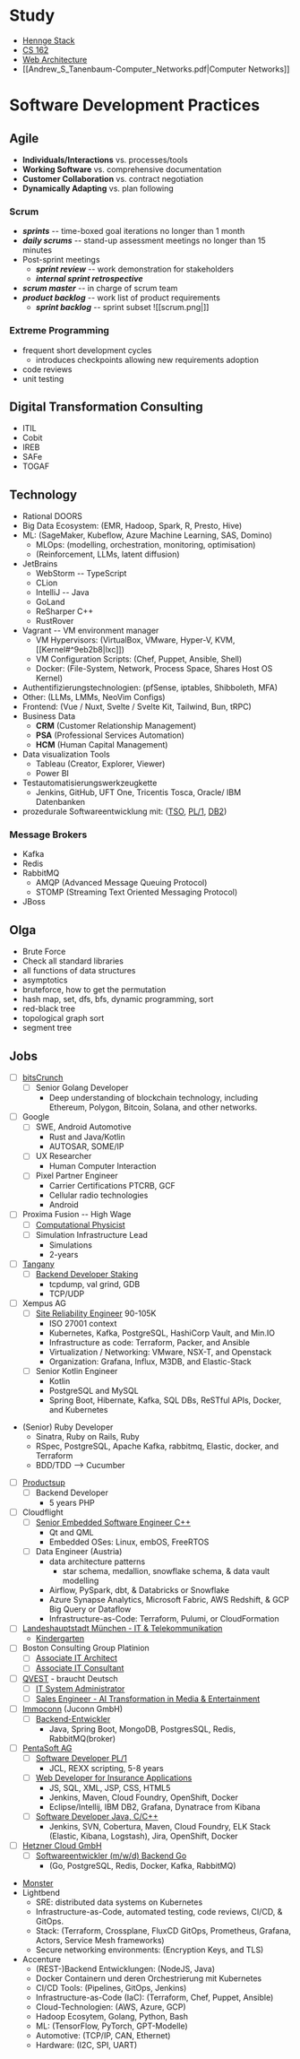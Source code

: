 # Study
- [Hennge Stack](https://stackshare.io/hennge/hennge-kk)
- [CS 162](https://inst.eecs.berkeley.edu/~cs162/fa19/static/lectures/)
- [Web Architecture](https://github.com/donnemartin/system-design-primer?tab=readme-ov-file)
- [[Andrew_S_Tanenbaum-Computer_Networks.pdf|Computer Networks]]

# Software Development Practices
## Agile
- **Individuals/Interactions** vs. processes/tools
- **Working Software** vs. comprehensive documentation
- **Customer Collaboration** vs. contract negotiation
- **Dynamically Adapting** vs. plan following
### Scrum
- ***sprints*** -- time-boxed goal iterations no longer than 1 month
- ***daily scrums*** -- stand-up assessment meetings no longer than 15 minutes
- Post-sprint meetings
	- ***sprint review*** -- work demonstration for stakeholders
	- ***internal sprint retrospective***
- ***scrum master*** -- in charge of scrum team
- ***product backlog*** -- work list of product requirements
	- ***sprint backlog*** -- sprint subset
![[scrum.png|]]
### Extreme Programming
- frequent short development cycles
	- introduces checkpoints allowing new requirements adoption
- code reviews
- unit testing

## Digital Transformation Consulting
- ITIL
- Cobit
- IREB
- SAFe
- TOGAF

## Technology
- Rational DOORS
- Big Data Ecosystem: (EMR, Hadoop, Spark, R, Presto, Hive)
- ML: (SageMaker, Kubeflow, Azure Machine Learning, SAS, Domino)
	- MLOps: (modelling, orchestration, monitoring, optimisation)
	- (Reinforcement, LLMs, latent diffusion)
- JetBrains
	- WebStorm -- TypeScript
	- CLion
	- IntelliJ -- Java
	- GoLand
	- ReSharper C++
	- RustRover
- Vagrant -- VM environment manager
	- VM Hypervisors: (VirtualBox, VMware, Hyper-V, KVM, [[Kernel#^9eb2b8|lxc]])
	- VM Configuration Scripts: (Chef, Puppet, Ansible, Shell)
	- Docker: (File-System, Network, Process Space, Shares Host OS Kernel)
- Authentifizierungstechnologien: (pfSense, iptables, Shibboleth, MFA)
- Other: (LLMs, LMMs, NeoVim Configs)
- Frontend: (Vue / Nuxt, Svelte / Svelte Kit, Tailwind, Bun, tRPC)
- Business Data
	- **CRM** (Customer Relationship Management)
	- **PSA** (Professional Services Automation)
	- **HCM** (Human Capital Management)
- Data visualization Tools
	- Tableau (Creator, Explorer, Viewer)
	- Power BI
- Testautomatisierungswerkzeugkette
	- Jenkins, GitHub, UFT One, Tricentis Tosca, Oracle/ IBM Datenbanken
- prozedurale Softwareentwicklung mit: ([TSO](https://en.wikipedia.org/wiki/Time_Sharing_Option), [PL/1](https://www.devx.com/de/AGB/Programmiersprache-eins/), [DB2](https://www.ibm.com/db2))

### Message Brokers
- Kafka
- Redis
- RabbitMQ
	- AMQP (Advanced Message Queuing Protocol)
	- STOMP (Streaming Text Oriented Messaging Protocol)
- JBoss

## Olga
- Brute Force
- Check all standard libraries
- all functions of data structures
- asymptotics
- bruteforce, how to get the permutation
- hash map, set, dfs, bfs, dynamic programming, sort
- red-black tree
- topological graph sort
- segment tree

## Jobs
- [ ] [bitsCrunch](https://bitscrunch.com/careers)
	- [ ] Senior Golang Developer
		- Deep understanding of blockchain technology, including Ethereum, Polygon, Bitcoin, Solana, and other networks. 
- [ ] Google
	- [ ] SWE, Android Automotive
		- Rust and Java/Kotlin
		- AUTOSAR, SOME/IP
	- [ ] UX Researcher
		- Human Computer Interaction
	- [ ] Pixel Partner Engineer
		- Carrier Certifications PTCRB, GCF
		- Cellular radio technologies
		- Android
- [ ] Proxima Fusion -- High Wage
	- [ ] [Computational Physicist](https://jobs.lever.co/proximafusion/fca1dbea-479c-4be6-9507-5eb026c082ec)
	- [ ] Simulation Infrastructure Lead
		- Simulations
		- 2-years
- [ ] [Tangany](https://tangany.com/jobs)
	- [ ] [Backend Developer Staking ](https://join.com/companies/tangany/12298843-backend-developer-staking-m-f-d)
		- tcpdump, val grind, GDB
		- TCP/UDP
- [ ] Xempus AG
	- [ ] [Site Reliability Engineer](https://xempus.jobs.personio.com/job/1687098?language=de%3Flanguage%3D&display=en) 90-105K
		- ISO 27001 context
		- Kubernetes, Kafka, PostgreSQL, HashiCorp Vault, and Min.IO
		- Infrastructure as code: Terraform, Packer, and Ansible
		- Virtualization / Networking: VMware, NSX-T, and Openstack
		- Organization: Grafana, Influx, M3DB, and Elastic-Stack
	- [ ] Senior Kotlin Engineer
		- Kotlin
		- PostgreSQL and MySQL
		- Spring Boot, Hibernate, Kafka, SQL DBs, ReSTful APIs, Docker, and Kubernetes
- (Senior) Ruby Developer
	- Sinatra, Ruby on Rails, Ruby
	- RSpec, PostgreSQL, Apache Kafka, rabbitmq, Elastic, docker, and Terraform
	- BDD/TDD --> Cucumber
- [ ] [Productsup](https://productsup.com)
	- [ ] Backend Developer
		- 5 years PHP
- [ ] Cloudflight
	- [ ] [Senior Embedded Software Engineer C++](https://career.cloudflight.io/jobs/2548277-senior-embedded-software-engineer-c-m-f-x)
		-  Qt and QML
		- Embedded OSes: Linux, embOS, FreeRTOS
	- [ ] Data Engineer (Austria)
		- data architecture patterns
			- star schema, medallion, snowflake schema, & data vault modelling
		- Airflow, PySpark, dbt, & Databricks or Snowflake
		- Azure Synapse Analytics, Microsoft Fabric, AWS Redshift, & GCP Big Query or Dataflow
		- Infrastructure-as-Code: Terraform, Pulumi, or CloudFormation
- [ ] [Landeshauptstadt München - IT & Telekommunikation](https://karriere.muenchen.de/job/Agnes-Pockels-Bogen-33-Servicemitarbeiterin-UC-Voice-over-IP-%28wmd%29-Agnes-Pock/1121229501/)
	- [Kindergarten](https://stadt.muenchen.de/infos/it-karriere.html)
- [ ] Boston Consulting Group Platinion
	- [ ] [Associate IT Architect](https://careers.bcg.com/us/en/job/592/Associate-IT-Architect-all-genders-BCG-Platinion)
	- [ ] [Associate IT Consultant](https://careers.bcg.com/us/en/job/593/Associate-IT-Consultant-all-genders-BCG-Platinion)
- [ ] [QVEST](https://qvest.com) - braucht Deutsch
	- [ ] [IT System Administrator](https://career.qvest.com/de/jobs/20333/it-system-administrator-mwd)
	- [ ] [Sales Engineer - AI Transformation in Media & Entertainment](https://career.qvest.com/de/jobs/20315/sales-engineer-ai-transformation-in-media-entertainment-mwd)
- [ ] [Immoconn](https://immocnn.com) (Juconn GmbH)
	- [ ] [Backend-Entwickler](https://immoconn.com/karriere/backend-entwickler-m-w-d-deutschlandweit/)
		- Java, Spring Boot, MongoDB, PostgresSQL, Redis, RabbitMQ(broker)
- [ ] [PentaSoft AG](https://pentasoft.de)
	- [ ] [Software Developer PL/1](https://pentasoft.de/en/eu-en_vacancies/eu-en_munich_pl1dev/)
		- JCL, REXX scripting, 5-8 years
	- [ ] [Web Developer for Insurance Applications](https://pentasoft.de/en/eu-en_vacancies/eu-en_munich_webdev_insuranceapp/)
		- JS, SQL, XML, JSP, CSS, HTML5
		- Jenkins, Maven, Cloud Foundry, OpenShift, Docker
		- Eclipse/Intellij, IBM DB2, Grafana, Dynatrace from Kibana
	- [ ] [Software Developer Java, C/C++](https://pentasoft.de/en/eu-en_vacancies/eu-en_munich_javacdev/)
		- Jenkins, SVN, Cobertura, Maven, Cloud Foundry, ELK Stack (Elastic, Kibana, Logstash), Jira, OpenShift, Docker
- [ ] [Hetzner Cloud GmbH](https://hetzner-cloud.de)
	- [ ] [Softwareentwickler (m/w/d) Backend Go](https://hetzner-cloud.de/jobs/1019297)
		- (Go, PostgreSQL, Redis, Docker, Kafka, RabbitMQ) 
- [Monster](https://www.monster.de/jobs/suche?q=Informatiker+als+Beauftragter+f%C3%BCr+das+CCC++Krebszentrum+M%C3%BCnchen&where=M%C3%BCnchen&page=1&id=27d442f1-7fcd-4c67-b2ab-e0440bc095b2&mstr_dist=true&utm_id=eu0006&utm_medium=social_sm_campaigns&utm_term=paid&utm_content=prospecting+android&utm_source=facebook&utm_campaign=de-prospecting-pbc-as-offs-v4-android)
- Lightbend
	- SRE: distributed data systems on Kubernetes
	- Infrastructure-as-Code, automated testing, code reviews, CI/CD, & GitOps.
	- Stack: (Terraform, Crossplane, FluxCD GitOps, Prometheus, Grafana, Actors, Service Mesh frameworks)
	- Secure networking environments: (Encryption Keys, and TLS) 
- Accenture
	- (REST-)Backend Entwicklungen: (NodeJS, Java)
	- Docker Containern und deren Orchestrierung mit Kubernetes
	- CI/CD Tools: (Pipelines, GitOps, Jenkins)
	- Infrastructure-as-Code (IaC): (Terraform, Chef, Puppet, Ansible)
	- Cloud-Technologien: (AWS, Azure, GCP)
	- Hadoop Ecosytem, Golang, Python, Bash
	- ML: (TensorFlow, PyTorch, GPT-Modelle)
	- Automotive: (TCP/IP, CAN, Ethernet) 
	- Hardware: (I2C, SPI, UART)
